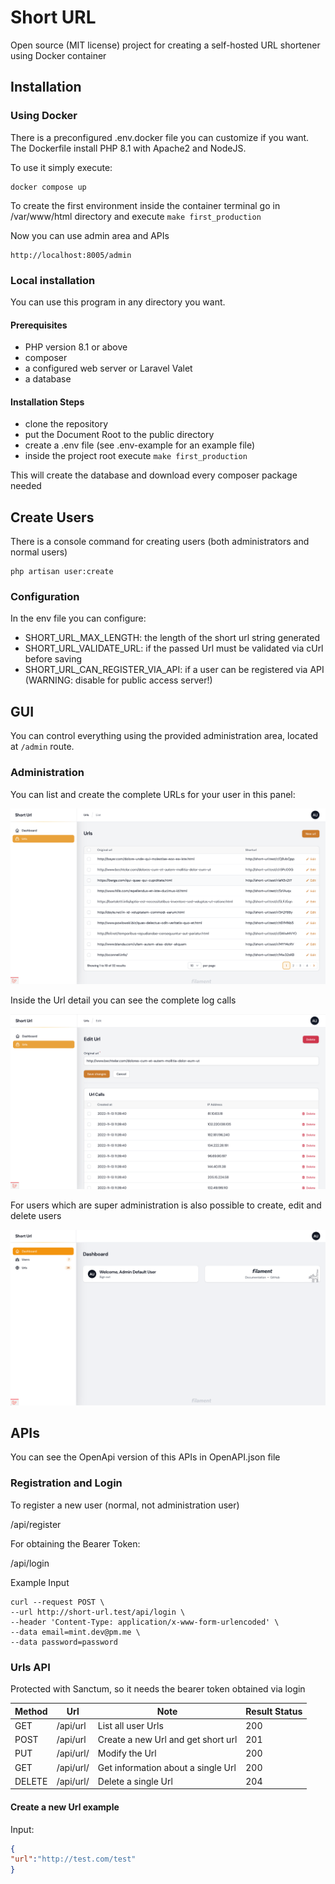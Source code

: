 # Short URL

Open source (MIT license) project for creating a self-hosted URL shortener using Docker container

## Installation

### Using Docker

There is a preconfigured .env.docker file you can customize if you want. The Dockerfile install PHP 8.1 with Apache2 and NodeJS.

To use it simply execute:

```
docker compose up 
```

To create the first environment inside the container terminal go in /var/www/html directory and execute `make first_production`

Now you can use admin area and APIs

```
http://localhost:8005/admin
```

### Local installation

You can use this program in any directory you want.

#### Prerequisites

- PHP version 8.1 or above
- composer
- a configured web server or Laravel Valet
- a database

#### Installation Steps

- clone the repository
- put the Document Root to the public directory
- create a .env file (see .env-example for an example file)
- inside the project root execute `make first_production`

This will create the database and download every composer package needed

## Create Users

There is a console command for creating users (both administrators and normal users)

```
php artisan user:create
```

### Configuration

In the env file you can configure:

- SHORT_URL_MAX_LENGTH: the length of the short url string generated
- SHORT_URL_VALIDATE_URL: if the passed Url must be validated via cUrl before saving
- SHORT_URL_CAN_REGISTER_VIA_API: if a user can be registered via API (WARNING: disable for public access server!)


## GUI

You can control everything using the provided administration area, located at `/admin` route.

### Administration

You can list and create the complete URLs for your user in this panel:

![Url list](readme_img1.png)

Inside the Url detail you can see the complete log calls

![Url calls](readme_img2.png)

For users which are super administration is also possible to create, edit and delete users

![Users list](readme_img3.png)

## APIs

You can see the OpenApi version of this APIs in OpenAPI.json file

### Registration and Login

To register a new user (normal, not administration user)

/api/register

For obtaining the Bearer Token:

/api/login

Example Input

```
curl --request POST \
--url http://short-url.test/api/login \
--header 'Content-Type: application/x-www-form-urlencoded' \
--data email=mint.dev@pm.me \
--data password=password
```

### Urls API

Protected with Sanctum, so it needs the bearer token obtained via login

| Method | Url           | Note                               | Result Status |
|--------|---------------|------------------------------------|---------------|
| GET    | /api/url      | List all user Urls                 | 200           |
| POST   | /api/url      | Create a new Url and get short url | 201           |
| PUT    | /api/url/<ID> | Modify the Url                     | 200           |
| GET    | /api/url/<ID> | Get information about a single Url | 200           |
| DELETE | /api/url/<ID> | Delete a single Url                | 204           |

#### Create a new Url example

Input:

```json
{
"url":"http://test.com/test"
}
```

